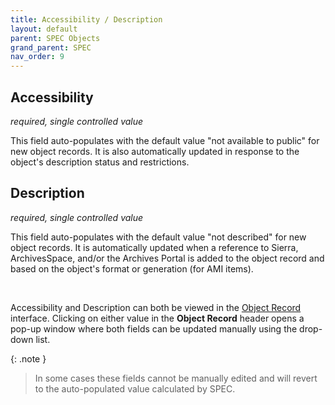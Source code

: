 ```yaml
---
title: Accessibility / Description
layout: default
parent: SPEC Objects
grand_parent: SPEC
nav_order: 9
---
```


## Accessibility
*required, single controlled value*

This field auto-populates with the default value "not available to public" for new object records. It is also automatically updated in response to the object's description status and restrictions. 


## Description
*required, single controlled value*

This field auto-populates with the default value "not described" for new object records. It is automatically updated when a reference to Sierra, ArchivesSpace, and/or the Archives Portal is added to the object record and based on the object's format or generation (for AMI items).


&nbsp; 
&nbsp; 

Accessibility and Description can both be viewed in the [Object Record](https://nypl.github.io/pres-docs/spec/specObjectsObjectRecord.html) interface. Clicking on either value in the **Object Record** header opens a pop-up window where both fields can be updated manually using the drop-down list. 

{: .note }
> In some cases these fields cannot be manually edited and will revert to the auto-populated value calculated by SPEC.


